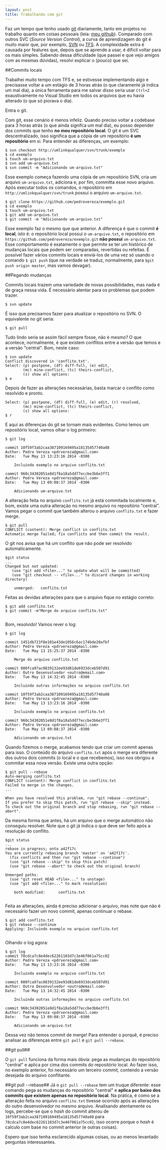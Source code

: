 ```yaml
---
layout: post
title: Trabalhando com git
---
```


Faz um tempo que tenho usado [git][git-link] diariamente, tanto em projetos no trabalho quanto em coisas pessoais (leia: [meu github][github]). Comparado com outros SVC (*Source Version Control*), a curva de aprendizagem do git é muito maior que, por exemplo, [SVN][svn-link] ou [TFS][tfs-link]. A complexidade extra é causada por features que, depois que se aprende a usar, é dificil voltar para os mais simples. Sabendo dessa dificuldade (que passei e que vejo amigos com as mesmas dúvidas), resolvi explicar o (pouco) que sei.

##Commits locais

Trabalhei muito tempo com TFS e, se estivesse implementando algo e precisasse voltar a um estágio de 3 horas atrás (o que claramente já indica um mal dia), a única ferramenta para me salvar disso seria usar `Ctrl+Z` exaustivamente no Visual Studio em todos os arquivos que eu havia alterado (o que só piorava o dia).

Entra o git.

Com git, esse cenário é menos infeliz. Quando preciso voltar a codebase para 3 horas atrás (o que ainda signifca um mal dia), eu posso depender dos commits que tenho **no meu repositório local**. O git é um SVC descentralizado, isso significa que a cópia de um repositório **é um repositório** em si. Para entender as diferenças, um exemplo:

````
$ svn checkout http://umlinkqualquer/svn/trunk/exemplo
$ cd exemplo
$ touch um-arquivo.txt
$ svn add um-arquivo.txt
$ svn commit -m "Adicionando um-arquivo.txt"
````
Esse exemplo começa fazendo uma cópia de um repositório SVN, cria um arquivo `um-arquivo.txt`, adiciona e, por fim, committa esse novo arquivo. Após executar todos os comandos, o repositório em `http://umlinkqualquer/svn/trunk` possui o arquivo `um-arquivo.txt`.

````
$ git clone https://github.com/pedrovereza/exemplo.git
$ cd exemplo
$ touch um-arquivo.txt
$ git add um-arquivo.txt
$ git commit -m "Adicionando um-arquivo.txt"
````

Esse exemplo faz o mesmo que que anterior. A diferença é que o commit **é local**, isto é: o repositório local possui o `um-arquivo.txt`, o repositório em `https://github.com/pedrovereza/exemplo.git` **não possui** `um-arquivo.txt`. Esse comportamento é exatamente o que permite se ter um histórico de mudanças locais que podem ser comparadas, revertidas ou refeitas. É possível fazer vários commits locais e enviá-los de uma vez só usando o comando `$ git push` (que na verdade se traduz, normalmente, para `$git push origin master`, mas vamos devagar).


##Pegando mudanças

Commits locais trazem uma variedade de novas possibilidades, mas nada é de graça nessa vida. É necessário atentar para os problemas que podem trazer.

````
$ svn update
````
É isso que precisamos fazer para atualizar o repositório no SVN. O equivalente no git seria:

````
$ git pull
````
Tudo lindo seria se assim fácil sempre fosse, não é mesmo? O que acontece, normalmente, é que existem conflitos entre a versão que temos e a versão "central". Bom, neste caso:

````
$ svn update
Conflict discovered in 'conflito.txt'.
Select: (p) postpone, (df) diff-full, (e) edit,
        (mc) mine-conflict, (tc) theirs-conflict,
        (s) show all options:
$ e

````
Depois de fazer as alterações necessárias, basta marcar o conflito como resolvido e pronto.

````
Select: (p) postpone, (df) diff-full, (e) edit, (r) resolved,
        (mc) mine-conflict, (tc) theirs-conflict,
        (s) show all options:
$ r
````

E aqui as diferenças do git se tornam mais evidentes. Como temos um repositório local, vamos olhar o log primeiro:

````
$ git log

commit 10f59f3ab2caa387109169495a18135d57740a08
Author: Pedro Vereza <pdrvereza@gmail.com>
Date:   Tue May 13 13:23:16 2014 -0300

    Incluindo exemplo no arquivo conflito.txt

commit 960c34302051e8d1f8a18a5dd77eccbe3b6e3ff1
Author: Pedro Vereza <pdrvereza@gmail.com>
Date:   Tue May 13 09:08:37 2014 -0300

    Adicionando um-arquivo.txt
````
A alteração feita no arquivo `conflito.txt` já está commitada localmente e, bom, existe uma outra alteração no mesmo arquivo no repositório "central". Vamos pegar o commit que também alterou o arquivo `conflito.txt` e fazer merge.

````
$ git pull
CONFLICT (content): Merge conflict in conflito.txt
Automatic merge failed; fix conflicts and then commit the result.
````
O git nos avisa que há um conflito que não pode ser resolvido automaticamente.

````
$git status
...
Changed but not updated:
   (use "git add <file>..." to update what will be committed)
   (use "git checkout -- <file>..." to discard changes in working directory)
   
   	unmerged:   conflito.txt
````
Feitas as devidas alterações para que o arquivo fique no estágio correto:

````
$ git add conflito.txt
$ git commit -m"Merge do arquivo conflito.txt"
   
````

Bom, resolvido! Vamos rever o log:


````
$ git log

commit 1451db723f8e101e43de1056c6ac174bde20afbf
Author: Pedro Vereza <pdrvereza@gmail.com>
Date:   Tue May 13 15:25:37 2014 -0300

    Merge do arquivo conflito.txt

commit 080fca97ac0839132ee93d81de6933dceb507d91
Author: Outro Desenvolvedor <outro@email.com>
Date:   Tue May 13 14:32:45 2014 -0300

    Incluindo outras informações no arquivo conflito.txt

commit 10f59f3ab2caa387109169495a18135d57740a08
Author: Pedro Vereza <pdrvereza@gmail.com>
Date:   Tue May 13 13:23:16 2014 -0300

    Incluindo exemplo no arquivo conflito.txt

commit 960c34302051e8d1f8a18a5dd77eccbe3b6e3ff1
Author: Pedro Vereza <pdrvereza@gmail.com>
Date:   Tue May 13 09:08:37 2014 -0300

    Adicionando um-arquivo.txt

````

Quando fizemos o merge, acabamos tendo que criar um commit apenas para isso. O conteúdo do arquivo `conflito.txt` após o merge era diferente dos outros dois commits (o local e o que recebemos), isso nos obrigou a commitar essa nova versão. Existe uma outra opção:

````
$ git pull --rebase
Auto-merging conflito.txt
CONFLICT (content): Merge conflict in conflito.txt
Failed to merge in the changes.
...

When you have resolved this problem, run "git rebase --continue".
If you prefer to skip this patch, run "git rebase --skip" instead.
To check out the original branch and stop rebasing, run "git rebase --abort".

````

Da mesma forma que antes, há um arquivo que o merge automático não conseguiu resolver. Note que o git já indica o que deve ser feito após a resolução do conflito.

````
$git status
...
rebase in progress; onto a42f17c
You are currently rebasing branch 'master' on 'a42f17c'.
  (fix conflicts and then run "git rebase --continue")
  (use "git rebase --skip" to skip this patch)
  (use "git rebase --abort" to check out the original branch)

Unmerged paths:
  (use "git reset HEAD <file>..." to unstage)
  (use "git add <file>..." to mark resolution)

	both modified:      conflito.txt
	
````
Feita as alterações, ainda é preciso adicionar o arquivo, mas note que não é necessário fazer um novo commit, apenas continuar o rebase.
 
````
$ git add conflito.txt
$ git rebase --continue
Applying: Incluindo exemplo no arquivo conflito.txt
   
````

Olhando o log agora:

````
$ git log
commit 78cdca7c8e4dec62261103d7c3e46f061a75cc02
Author: Pedro Vereza <pdrvereza@gmail.com>
Date:   Tue May 13 13:23:16 2014 -0300

    Incluindo exemplo no arquivo conflito.txt

commit 080fca97ac0839132ee93d81de6933dceb507d91
Author: Outro Desenvolvedor <outro@email.com>
Date:   Tue May 13 14:32:45 2014 -0300

    Incluindo outras informações no arquivo conflito.txt

commit 960c34302051e8d1f8a18a5dd77eccbe3b6e3ff1
Author: Pedro Vereza <pdrvereza@gmail.com>
Date:   Tue May 13 09:08:37 2014 -0300

    Adicionando um-arquivo.txt

````

Dessa vez não temos commit de merge! Para entender o porquê, é preciso analisar as diferenças entre `git pull` e `git pull --rebase`.

##git pull##

O `git pull` funciona da forma mais óbvia: pega as mudanças do repositório "central" e aplica por cima dos commits do repositório local. Ao fazer isso, no exemplo anterior, foi necessário um terceiro commit, contendo a versão desejada do arquivo conflitante.

##git pull --rebase##
Já o `git pull --rebase` tem um truque diferente: esse comando pega as mudanças do repositório "central" e **aplica por baixo dos commits que existem apenas no repositório local**. Na prática, é como se a alteração feita no arquivo `conflito.txt` tivesse ocorrido após as alterações do outro desenvolvedor no mesmo arquivo. Analisando atentamente os logs, percebe-se que o *hash* do commit alterou de `10f59f3ab2caa387109169495a18135d57740a08` para `78cdca7c8e4dec62261103d7c3e46f061a75cc02`, isso ocorre porque o *hash* é calculo com base no commit anterior (e outras coisas).



Espero que isso tenha esclarecido algumas coisas, ou ao menos levantado perguntas interessantes.

[git-link]: http://git-scm.com/
[svn-link]: http://subversion.apache.org/
[tfs-link]: http://www.visualstudio.com/en-us/products/tfs-overview-vs.aspx
[github]: https://github.com/pedrovereza